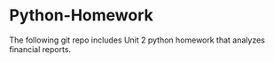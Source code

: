 # Python-Homework
The following git repo includes Unit 2 python homework that analyzes financial reports. 
